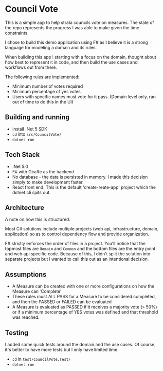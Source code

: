 # Council Vote

This is a simple app to help strata councils vote on measures. The state of the repo represents the progress I was able to make given the time constraints.

I chose to build this demo application using F# as I believe it is a strong language for modeling a domain and its rules.

When building this app I starting with a focus on the domain, thought about how best to represent it in code, and then build the use cases and workflows out from there.

The following rules are implemented:
- Minimum number of votes required
- Minimum percentage of yes votes
- Users with specific names must vote for it pass. (Domain level only, ran out of time to do this in the UI)

## Building and running 
- Install .Net 5 SDK
- `cd` into `src/CouncilVote/`
- `dotnet run`

## Tech Stack
- .Net 5.0
- F# with Giraffe as the backend
- No database - the data is persisted in memory. I made this decision simply to make development faster.
- React front end. This is the default 'create-reate-app' project which the dotnet cli spits out.

## Architecture
A note on how this is structured: 

Most C# solutions include multiple projects (web api, infrastructure, domain, application) so as to control dependency flow and provide organization. 

F# strictly enforces the order of files in a project.
You'll notice that the topmost files are `Domain` and `Common` and the bottom files are the entry point and web api specific code. 
Because of this, I didn't split the solution into separate projects but I wanted to call this out as an intentional decision.            

## Assumptions
- A Measure can be created with one or more configurations on how the Measure can 'Complete'
- These rules must ALL PASS for a Measure to be considered completed, and then the PASSED or FAILED can be evaluated
- A Measure is evaluated as PASSED if it receives a majority vote (> 50%) or if a minimum percentage of YES votes was defined and that threshold was reached.

## Testing
I added some quick tests around the domain and the use cases. Of course, it's better to have more tests but I only have limited time.
- `cd` in `test/CouncilVote.Test/`
- `dotnet run`

